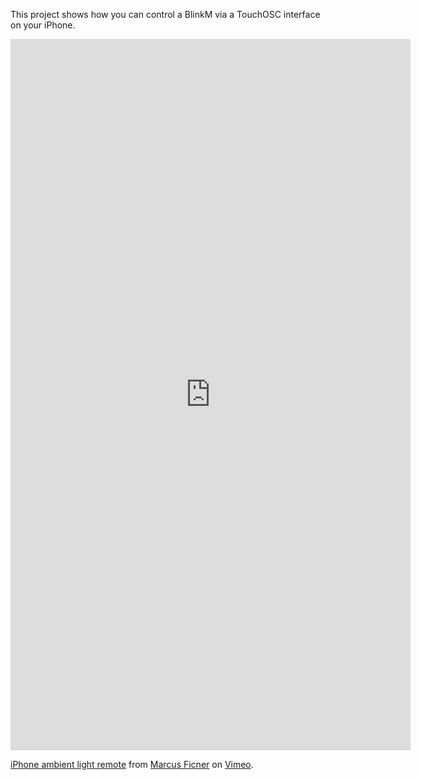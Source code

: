 This project shows how you can control a BlinkM
via a TouchOSC interface on your iPhone.

<iframe src="https://player.vimeo.com/video/19827898" width="640" height="1138" frameborder="0" webkitallowfullscreen mozallowfullscreen allowfullscreen></iframe>
<p><a href="https://vimeo.com/19827898">iPhone ambient light remote</a> from <a href="https://vimeo.com/user6001671">Marcus Ficner</a> on <a href="https://vimeo.com">Vimeo</a>.</p>
